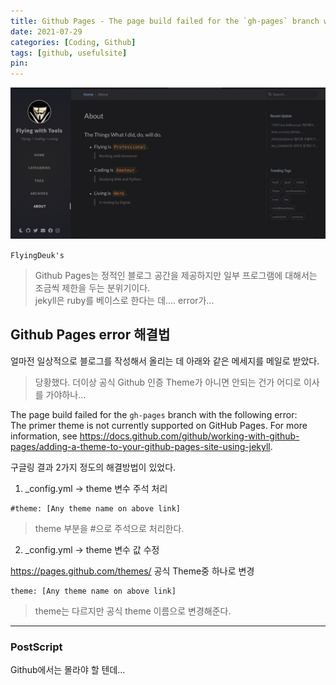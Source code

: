 ```yaml
---
title: Github Pages - The page build failed for the `gh-pages` branch with the following error 해결법
date: 2021-07-29
categories: [Coding, Github]
tags: [github, usefulsite]
pin:
---
```


![pages](/img/coding/github/pages.jpg)

`FlyingDeuk's`
> Github Pages는 정적인 블로그 공간을 제공하지만 일부 프로그램에 대해서는 조금씩 제한을 두는 분위기이다. <br>
jekyll은 ruby를 베이스로 한다는 데.... error가...

## Github Pages error 해결법
얼마전 일상적으로 블로그를 작성해서 올리는 데 아래와 같은 메세지를 메일로 받았다.
> 당황했다. 더이상 공식 Github 인증 Theme가 아니면 안되는 건가 어디로 이사를 가야하나...


The page build failed for the `gh-pages` branch with the following error: <br>
The primer theme is not currently supported on GitHub Pages. For more information, see https://docs.github.com/github/working-with-github-pages/adding-a-theme-to-your-github-pages-site-using-jekyll.


구글링 결과 2가지 정도의 해결방법이 있었다.

1. _config.yml -> theme 변수 주석 처리

  ```
  #theme: [Any theme name on above link]
  ```
  >theme 부분을 #으로 주석으로 처리한다.

2. _config.yml -> theme 변수 값 수정

  <https://pages.github.com/themes/>  공식 Theme중 하나로 변경

  ```
  theme: [Any theme name on above link]
  ```
  >theme는 다르지만 공식 theme 이름으로 변경해준다.

------

### PostScript

Github에서는 몰라야 할 텐데...
